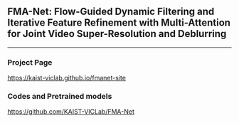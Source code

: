 ## FMA-Net: Flow-Guided Dynamic Filtering and Iterative Feature Refinement with Multi-Attention for Joint Video Super-Resolution and Deblurring

---
### Project Page

https://kaist-viclab.github.io/fmanet-site


### Codes and Pretrained models

https://github.com/KAIST-VICLab/FMA-Net